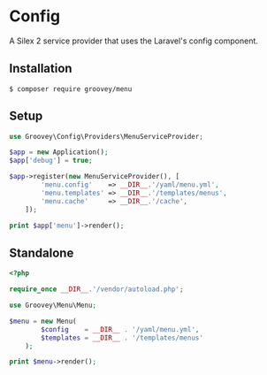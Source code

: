 # Config

A Silex 2 service provider that uses the Laravel's config component.


## Installation

    $ composer require groovey/menu

## Setup

```php
use Groovey\Config\Providers\MenuServiceProvider;

$app = new Application();
$app['debug'] = true;

$app->register(new MenuServiceProvider(), [
        'menu.config'    => __DIR__.'/yaml/menu.yml',
        'menu.templates' => __DIR__.'/templates/menus',
        'menu.cache'     => __DIR__.'/cache',
    ]);

print $app['menu']->render();

```


## Standalone

```php
<?php

require_once __DIR__.'/vendor/autoload.php';

use Groovey\Menu\Menu;

$menu = new Menu(
        $config    = __DIR__ . '/yaml/menu.yml',
        $templates = __DIR__ . '/templates/menus'
    );

print $menu->render();
```


